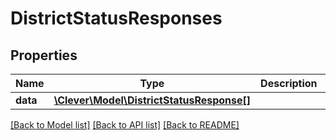 # DistrictStatusResponses

## Properties
Name | Type | Description | Notes
------------ | ------------- | ------------- | -------------
**data** | [**\Clever\Model\DistrictStatusResponse[]**](DistrictStatusResponse.md) |  | [optional] 

[[Back to Model list]](README.md#documentation-for-models) [[Back to API list]](README.md#documentation-for-api-endpoints) [[Back to README]](README.md)


